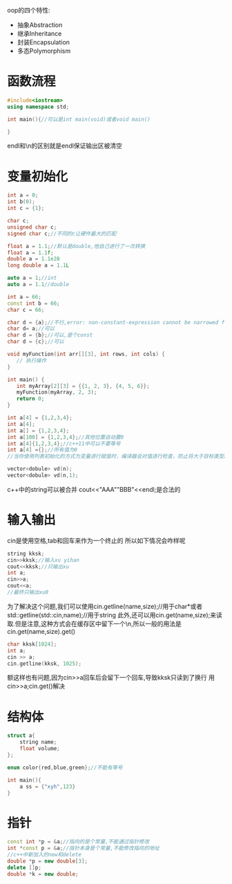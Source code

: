 oop的四个特性:
- 抽象Abstraction
- 继承Inheritance
- 封装Encapsulation
- 多态Polymorphism

# 函数流程
```c++
#include<iostream>
using namespace std;

int main(){//可以是int main(void)或者void main()

}
```
endl和\\n的区别就是endl保证输出区被清空
# 变量初始化
```c++
int a = 0;
int b(0);
int c = {1};

char c;
unsigned char c;
signed char c;//不同的c让硬件最大的匹配

float a = 1.1;//默认是double,他自己进行了一次转换
float a = 1.1f;
double a = 1.1e28
long double a = 1.1L

auto a = 1;//int
auto a = 1.1//double
```
```c++
int a = 66;
const int b = 66;
char c = 66;

char d = {a};//不行,error: non-constant-expression cannot be narrowed from type 'int' to 'char' in initializer list [-Wc++11-narrowing]
char d= a;//可以
char d = {b};//可以,是个const
char d = {c};//可以

```
```c++
void myFunction(int arr[][3], int rows, int cols) {
   // 执行操作
}

int main() {
   int myArray[2][3] = {{1, 2, 3}, {4, 5, 6}};
   myFunction(myArray, 2, 3);
   return 0;
}

int a[4] = {1,2,3,4};
int a[4];
int a[] = {1,2,3,4};
int a[100] = {1,2,3,4};//其他位置自动置0
int a[4]{1,2,3,4};//c++11中可以不要等号
int a[4] ={};//所有值为0
//当你使用列表初始化的方式为变量进行赋值时，编译器会对值进行检查，防止将大于目标类型的值进行缩窄。这是一项安全特性，防止潜在的数据损失和错误。然后const的值才可以哦
```
```c++
vector<dobule> vd(n);
vector<dobule> vd(n,1);
```
c++中的string可以被合并
cout<<"AAA""BBB"<<endl;是合法的

# 输入输出
cin是使用空格,tab和回车来作为一个终止的
所以如下情况会咋样呢
```c++
string kksk;
cin>>kksk;//输入xu yihan
cout<<kksk;//只输出xu
int a;
cin>>a;
cout<<a;
//最终只输出xu0
```
为了解决这个问题,我们可以使用cin.getline(name,size);//用于char\*或者std::getline\(std::cin,name\);//用于string
此外,还可以用cin.get(name,size);来读取.但是注意,这种方式会在缓存区中留下一个\\n,所以一般的用法是cin.get(name,size).get()
```c++
char kksk[1024];
int a;
cin >> a;
cin.getline(kksk, 1025);
```
额这样也有问题,因为cin>>a回车后会留下一个回车,导致kksk只读到了换行
用cin>>a;cin.get()解决
# 结构体
```c++
struct a{
	string name;
	float volume;
};

enum color{red,blue,green};//不能有等号

int main(){
	a ss = {"xyh",123}
}

```
# 指针
```c++
const int *p = &a;//指向的是个常量,不能通过指针修改
int *const p = &a;//指针本身是个常量,不能修改指向的地址
//c++中新加入的new和delete
double *p = new double[3];
delete []p;
double *k = new double;
```